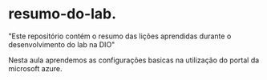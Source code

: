 # resumo-do-lab.
"Este repositório contém o resumo das lições aprendidas durante o desenvolvimento do lab na DIO"

Nesta aula aprendemos as configurações basicas na utilização do portal da microsoft azure.
